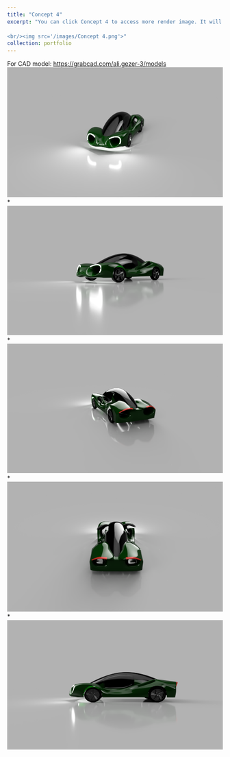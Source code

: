 ```yaml
---
title: "Concept 4"
excerpt: "You can click Concept 4 to access more render image. It will be downloadable soon at grabcad.

<br/><img src='/images/Concept 4.png'>"
collection: portfolio
---
```



For CAD model: https://grabcad.com/ali.gezer-3/models
<br/><img src='/images/c4v1.png'>
*
<br/><img src='/images/c4v2.PNG'>
*
<br/><img src='/images/c4v3.png'>
*
<br/><img src='/images/c4v4.png'>
*
<br/><img src='/images/c4v5.png'>

